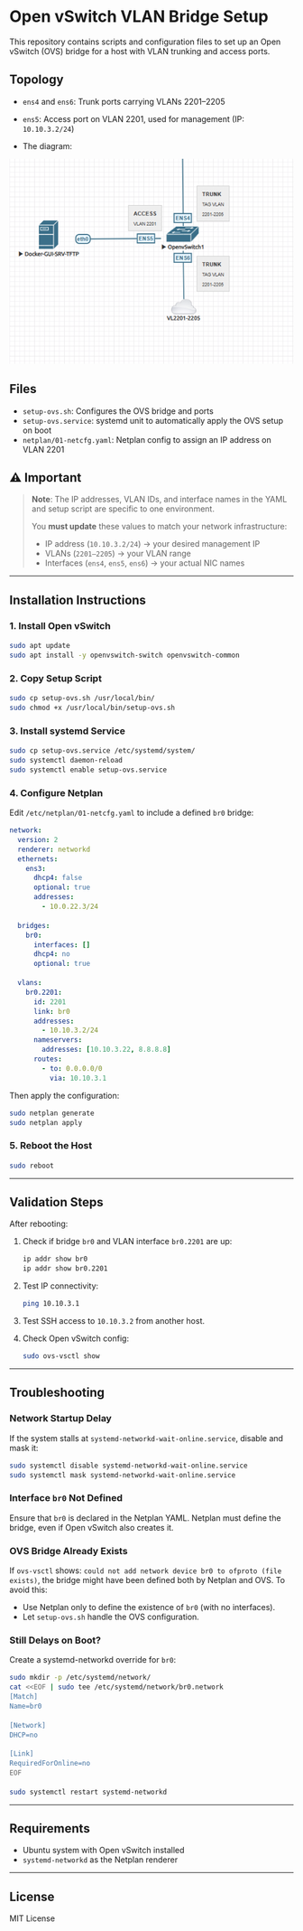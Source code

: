 # Open vSwitch VLAN Bridge Setup

This repository contains scripts and configuration files to set up an Open vSwitch (OVS) bridge for a host with VLAN trunking and access ports.

## Topology

- `ens4` and `ens6`: Trunk ports carrying VLANs 2201–2205
- `ens5`: Access port on VLAN 2201, used for management (IP: `10.10.3.2/24`)

- The diagram:

![diagram](images/diagram.png)

## Files

- `setup-ovs.sh`: Configures the OVS bridge and ports
- `setup-ovs.service`: systemd unit to automatically apply the OVS setup on boot
- `netplan/01-netcfg.yaml`: Netplan config to assign an IP address on VLAN 2201

## ⚠️ Important

> **Note**: The IP addresses, VLAN IDs, and interface names in the YAML and setup script are specific to one environment.
>
> You **must update** these values to match your network infrastructure:
>
> - IP address (`10.10.3.2/24`) → your desired management IP
> - VLANs (`2201–2205`) → your VLAN range
> - Interfaces (`ens4`, `ens5`, `ens6`) → your actual NIC names

---

## Installation Instructions

### 1. Install Open vSwitch

```bash
sudo apt update
sudo apt install -y openvswitch-switch openvswitch-common
```

### 2. Copy Setup Script

```bash
sudo cp setup-ovs.sh /usr/local/bin/
sudo chmod +x /usr/local/bin/setup-ovs.sh
```

### 3. Install systemd Service

```bash
sudo cp setup-ovs.service /etc/systemd/system/
sudo systemctl daemon-reload
sudo systemctl enable setup-ovs.service
```

### 4. Configure Netplan

Edit `/etc/netplan/01-netcfg.yaml` to include a defined `br0` bridge:

```yaml
network:
  version: 2
  renderer: networkd
  ethernets:
    ens3:
      dhcp4: false
      optional: true
      addresses:
        - 10.0.22.3/24

  bridges:
    br0:
      interfaces: []
      dhcp4: no
      optional: true

  vlans:
    br0.2201:
      id: 2201
      link: br0
      addresses:
        - 10.10.3.2/24
      nameservers:
        addresses: [10.10.3.22, 8.8.8.8]
      routes:
        - to: 0.0.0.0/0
          via: 10.10.3.1
```

Then apply the configuration:

```bash
sudo netplan generate
sudo netplan apply
```

### 5. Reboot the Host

```bash
sudo reboot
```

---

## Validation Steps

After rebooting:

1. Check if bridge `br0` and VLAN interface `br0.2201` are up:
   ```bash
   ip addr show br0
   ip addr show br0.2201
   ```

2. Test IP connectivity:
   ```bash
   ping 10.10.3.1
   ```

3. Test SSH access to `10.10.3.2` from another host.

4. Check Open vSwitch config:
   ```bash
   sudo ovs-vsctl show
   ```

---

## Troubleshooting

### Network Startup Delay

If the system stalls at `systemd-networkd-wait-online.service`, disable and mask it:

```bash
sudo systemctl disable systemd-networkd-wait-online.service
sudo systemctl mask systemd-networkd-wait-online.service
```

### Interface `br0` Not Defined

Ensure that `br0` is declared in the Netplan YAML. Netplan must define the bridge, even if Open vSwitch also creates it.

### OVS Bridge Already Exists

If `ovs-vsctl` shows: `could not add network device br0 to ofproto (file exists)`, the bridge might have been defined both by Netplan and OVS. To avoid this:

- Use Netplan only to define the existence of `br0` (with no interfaces).
- Let `setup-ovs.sh` handle the OVS configuration.

### Still Delays on Boot?

Create a systemd-networkd override for `br0`:

```bash
sudo mkdir -p /etc/systemd/network/
cat <<EOF | sudo tee /etc/systemd/network/br0.network
[Match]
Name=br0

[Network]
DHCP=no

[Link]
RequiredForOnline=no
EOF

sudo systemctl restart systemd-networkd
```

---

## Requirements

- Ubuntu system with Open vSwitch installed
- `systemd-networkd` as the Netplan renderer

---

## License

MIT License
